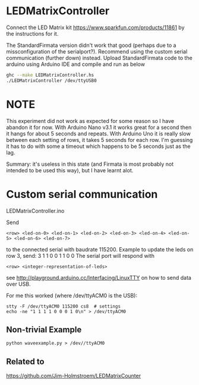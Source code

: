 # LEDMatrixController
Connect the LED Matrix kit https://www.sparkfun.com/products/11861 by the instructions for it.

The StandardFirmata version didn't work that good (perhaps due to a missconfiguration of the serialport?). Recommend using the custom serial communication (further down) instead.
Upload StandardFirmata code to the arduino using Arduino IDE and compile and run as below

```bash
ghc --make LEDMatrixController.hs
./LEDMatrixController /dev/ttyUSB0
```

# NOTE
This experiment did not work as expected for some reason so I have abandon it for now.
With Arduino Nano v3.1 it works great for a second then it hangs for about 5 seconds and repeats.
With Arduino Uno it is really slow between each setting of rows, it takes 5 seconds for each row.
I'm guessing it has to do with some a timeout which happens to be 5 seconds just as the lag.


Summary: it's useless in this state (and Firmata is most probably not intended to be used this way), but I have learnt alot.


# Custom serial communication
LEDMatrixController.ino

Send
```
<row> <led-on-0> <led-on-1> <led-on-2> <led-on-3> <led-on-4> <led-on-5> <led-on-6> <led-on-7>
```
to the connected serial with baudrate 115200.
Example to update the leds on row 3, send: 3 1 1 0 0 1 1 0 0
The serial port will respond with
```
<row> <integer-representation-of-leds>
```

see http://playground.arduino.cc/Interfacing/LinuxTTY on how to send data over USB.

For me this worked (where /dev/ttyACM0 is the USB):
```
stty -F /dev/ttyACM0 115200 cs8  # settings
echo -ne "1 1 1 1 0 0 0 1 0\n" > /dev/ttyACM0
```

## Non-trivial Example
```
python waveexample.py > /dev//ttyACM0
```

## Related to
https://github.com/Jim-Holmstroem/LEDMatrixCounter

